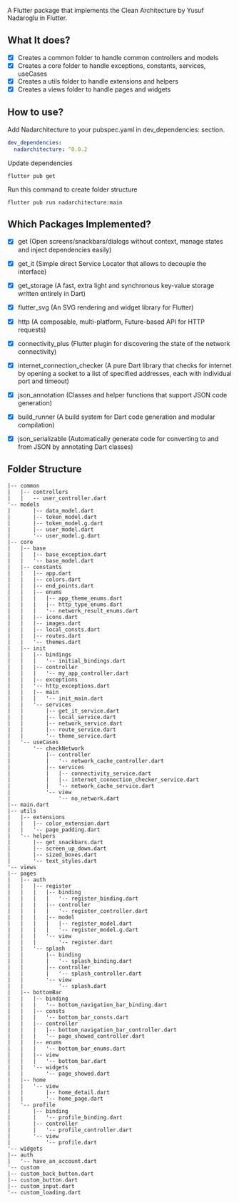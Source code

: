 A Flutter package that implements the Clean Architecture by Yusuf Nadaroglu in Flutter.

## What It does?
- [x] Creates a common folder to handle common controllers and models
- [x] Creates a core folder to handle exceptions, constants, services, useCases
- [x] Creates a utils folder to handle extensions and helpers
- [x] Creates a views folder to handle pages and widgets

## How to use?
Add Nadarchitecture to your pubspec.yaml in dev_dependencies: section.
```yaml
dev_dependencies:
  nadarchitecture: ^0.0.2
```

Update dependencies
```
flutter pub get
```

Run this command to create folder structure
```
flutter pub run nadarchitecture:main
```

## Which Packages Implemented?
- [x] get (Open screens/snackbars/dialogs without context, manage states and inject dependencies easily)
- [x] get_it (Simple direct Service Locator that allows to decouple the interface)
- [x] get_storage (A fast, extra light and synchronous key-value storage written entirely in Dart)
- [x] flutter_svg (An SVG rendering and widget library for Flutter)
- [x] http (A composable, multi-platform, Future-based API for HTTP requests)
- [x] connectivity_plus (Flutter plugin for discovering the state of the network connectivity)
- [x] internet_connection_checker (A pure Dart library that checks for internet by opening a socket to a list of specified addresses, each with individual port and timeout)
- [x] json_annotation (Classes and helper functions that support JSON code generation)
- [x] build_runner (A build system for Dart code generation and modular compilation)
- [x] json_serializable (Automatically generate code for converting to and from JSON by annotating Dart classes)


## Folder Structure
```
|-- common
|   |-- controllers
|   |   -- user_controller.dart
'-- models
|       |-- data_model.dart
|       |-- token_model.dart
|       |-- token_model.g.dart
|       |-- user_model.dart
|       '-- user_model.g.dart
|-- core
|   |-- base
|   |   |-- base_exception.dart
|   |   '-- base_model.dart
|   |-- constants
|   |   |-- app.dart
|   |   |-- colors.dart
|   |   |-- end_points.dart
|   |   |-- enums
|   |   |   |-- app_theme_enums.dart
|   |   |   |-- http_type_enums.dart
|   |   |   '-- network_result_enums.dart
|   |   |-- icons.dart
|   |   |-- images.dart
|   |   |-- local_consts.dart
|   |   |-- routes.dart
|   |   '-- themes.dart
|   |-- init
|   |   |-- bindings
|   |   |   '-- initial_bindings.dart
|   |   |-- controller
|   |   |   '-- my_app_controller.dart
|   |   |-- exceptions
|   |   '-- http_exceptions.dart
|   |   |-- main
|   |   |   '-- init_main.dart
|   |   '-- services
|   |       |-- get_it_service.dart
|   |       |-- local_service.dart
|   |       |-- network_service.dart
|   |       |-- route_service.dart
|   |       '-- theme_service.dart
|   '-- useCases
|       '-- checkNetwork
|           |-- controller
|           |   '-- network_cache_controller.dart
|           |-- services
|           |   |-- connectivity_service.dart
|           |   |-- internet_connection_checker_service.dart
|           |   '-- network_cache_service.dart
|           '-- view
|               '-- no_network.dart
|-- main.dart
|-- utils
|   |-- extensions
|   |   |-- color_extension.dart
|   |   '-- page_padding.dart
|   '-- helpers
|       |-- get_snackbars.dart
|       |-- screen_up_down.dart
|       |-- sized_boxes.dart
|       '-- text_styles.dart
'-- views
|-- pages
|   |-- auth
|   |   |-- register
|   |   |   |-- binding
|   |   |   |   '-- register_binding.dart
|   |   |   |-- controller
|   |   |   |   '-- register_controller.dart
|   |   |   |-- model
|   |   |   |   |-- register_model.dart
|   |   |   |   '-- register_model.g.dart
|   |   |   '-- view
|   |   |       '-- register.dart
|   |   '-- splash
|   |       |-- binding
|   |       |   '-- splash_binding.dart
|   |       |-- controller
|   |       |   '-- splash_controller.dart
|   |       '-- view
|   |           '-- splash.dart
|   |-- bottomBar
|   |   |-- binding
|   |   |   '-- bottom_navigation_bar_binding.dart
|   |   |-- consts
|   |   |   '-- bottom_bar_consts.dart
|   |   |-- controller
|   |   |   |-- bottom_navigation_bar_controller.dart
|   |   |   '-- page_showed_controller.dart
|   |   |-- enums
|   |   |   '-- bottom_bar_enums.dart
|   |   |-- view
|   |   |   '-- bottom_bar.dart
|   |   '-- widgets
|   |       '-- page_showed.dart
|   |-- home
|   |   '-- view
|   |       |-- home_detail.dart
|   |       '-- home_page.dart
|   '-- profile
|       |-- binding
|       |   '-- profile_binding.dart
|       |-- controller
|       |   '-- profile_controller.dart
|       '-- view
|           '-- profile.dart
'-- widgets
|-- auth
|   '-- have_an_account.dart
'-- custom
|-- custom_back_button.dart
|-- custom_button.dart
|-- custom_input.dart
'-- custom_loading.dart
```



